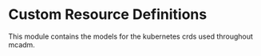 # Custom Resource Definitions

This module contains the models for the kubernetes crds used throughout mcadm.
